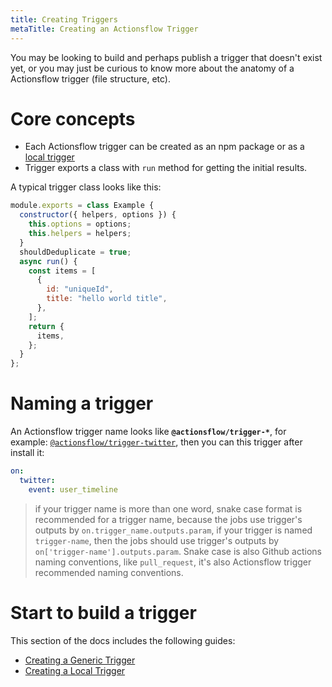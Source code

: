 ```yaml
---
title: Creating Triggers
metaTitle: Creating an Actionsflow Trigger
---
```


You may be looking to build and perhaps publish a trigger that doesn't exist yet, or you may just be curious to know more about the anatomy of a Actionsflow trigger (file structure, etc).

# Core concepts

- Each Actionsflow trigger can be created as an npm package or as a [local trigger](/docs/creating-triggers/creating-a-local-trigger.md)
- Trigger exports a class with `run` method for getting the initial results.

A typical trigger class looks like this:

```javascript
module.exports = class Example {
  constructor({ helpers, options }) {
    this.options = options;
    this.helpers = helpers;
  }
  shouldDeduplicate = true;
  async run() {
    const items = [
      {
        id: "uniqueId",
        title: "hello world title",
      },
    ];
    return {
      items,
    };
  }
};
```

# Naming a trigger

An Actionsflow trigger name looks like **`@actionsflow/trigger-*`**, for example: [`@actionsflow/trigger-twitter`](https://github.com/actionsflow/actionsflow/tree/master/packages/actionsflow-trigger-twitter), then you can this trigger after install it:

```yaml
on:
  twitter:
    event: user_timeline
```

> if your trigger name is more than one word, snake case format is recommended for a trigger name, because the jobs use trigger's outputs by `on.trigger_name.outputs.param`, if your trigger is named `trigger-name`, then the jobs should use trigger's outputs by `on['trigger-name'].outputs.param`. Snake case is also Github actions naming conventions, like `pull_request`, it's also Actionsflow trigger recommended naming conventions.

# Start to build a trigger

This section of the docs includes the following guides:

- [Creating a Generic Trigger](/docs/creating-triggers/creating-a-generic-trigger.md)
- [Creating a Local Trigger](/docs/creating-triggers/creating-a-local-trigger.md)
